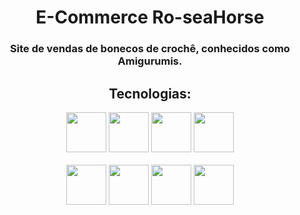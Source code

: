 <div align="center">

# E-Commerce Ro-seaHorse  
### Site de vendas de bonecos de crochê, conhecidos como Amigurumis.  

## Tecnologias:

<div>
    <img src="https://cdn.jsdelivr.net/gh/devicons/devicon@latest/icons/html5/html5-original.svg" width="64"/> <img src="https://cdn.jsdelivr.net/gh/devicons/devicon@latest/icons/css3/css3-original.svg" width="64"/> <img src="https://cdn.jsdelivr.net/gh/devicons/devicon@latest/icons/javascript/javascript-original.svg" width="64"/> <img src="https://devicon-website.vercel.app/api/figma/original.svg" width="64"/><br><br><img src="https://cdn.jsdelivr.net/gh/devicons/devicon@latest/icons/java/java-original.svg" width="64"/> <img src="https://devicon-website.vercel.app/api/spring/original.svg" width="64"/>  <img src="https://devicon-website.vercel.app/api/postgresql/original.svg" width="64"/> <img src="https://devicon-website.vercel.app/api/bootstrap/original.svg" width="64"/><br>
  </div>

</div>
</div>
